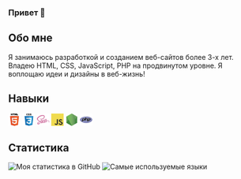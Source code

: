 ### Привет 👋

## Обо мне
Я занимаюсь разработкой и созданием веб-сайтов более 3-х лет. Владею HTML, CSS, JavaScript, PHP на продвинутом уровне. Я воплощаю идеи и дизайны в веб-жизнь!
## Навыки
<code><img height="25" src="https://raw.githubusercontent.com/github/explore/80688e429a7d4ef2fca1e82350fe8e3517d3494d/topics/html/html.png"></code>
<code><img height="25" src="https://raw.githubusercontent.com/github/explore/80688e429a7d4ef2fca1e82350fe8e3517d3494d/topics/css/css.png"></code>
<code><img height="25" src="https://raw.githubusercontent.com/github/explore/80688e429a7d4ef2fca1e82350fe8e3517d3494d/topics/sass/sass.png"></code>
<code><img height="25" src="https://raw.githubusercontent.com/github/explore/80688e429a7d4ef2fca1e82350fe8e3517d3494d/topics/javascript/javascript.png"></code>
<code><img height="25" src="https://raw.githubusercontent.com/github/explore/80688e429a7d4ef2fca1e82350fe8e3517d3494d/topics/nodejs/nodejs.png"></code>
<code><img height="25" src="https://raw.githubusercontent.com/github/explore/80688e429a7d4ef2fca1e82350fe8e3517d3494d/topics/php/php.png"></code>
## Статистика
![Моя статистика в GitHub](https://github-readme-stats.vercel.app/api?username=wwyynnee&show_icons=true&hide=prs&theme=dracula)
![Самые используемые языки](https://github-readme-stats.vercel.app/api/top-langs/?username=wwyynnee&hide=nix&langs_count=4&layout=compact)
